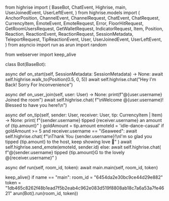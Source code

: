 from highrise import (
BaseBot,
ChatEvent,
Highrise,
main,
UserJoinedEvent,
UserLeftEvent,
)
from highrise.models import (
AnchorPosition,
ChannelEvent,
ChannelRequest,
ChatEvent,
ChatRequest,
CurrencyItem,
EmoteEvent,
EmoteRequest,
Error,
FloorHitRequest,
GetRoomUsersRequest,
GetWalletRequest,
IndicatorRequest,
Item,
Position,
Reaction,
ReactionEvent,
ReactionRequest,
SessionMetadata,
TeleportRequest,
TipReactionEvent,
User,
UserJoinedEvent,
UserLeftEvent,
)
from asyncio import run as arun
import random

from webserver import keep_alive

class Bot(BaseBot):

async def on_start(self, SessionMetadata: SessionMetadata) -> None:
await self.highrise.walk_to(Position(0.5, 0, 5))
await self.highrise.chat("Hey I'm Back! Sorry For Inconvenience")

async def on_user_join(self, user: User) -> None:
print(f"@{user.username} Joined the room")
await self.highrise.chat(
f"\nWelcome @{user.username}! Blessed to have you here!\n")

async def on_tip(self, sender: User, receiver: User,
tip: CurrencyItem | Item) -> None:
print(
f"{sender.username} tipped {receiver.username} an amount of {tip.amount}"
)
goldAmount = tip.amount
emoteId = 'idle-dance-casual'
if goldAmount >= 5 and receiver.username == "iSeaweed":
await self.highrise.chat(
f"\nThank You {sender.username}!\nI'm so glad you tipped {tip.amount} to the host, keep showing love 💙"
)
await self.highrise.send_emote(emoteId, sender.id)
else:
await self.highrise.chat(
f"@{sender.username} tipped {tip.amount}G to the lovely @{receiver.username}"
)

async def run(self, room_id, token):
await main.main(self, room_id, token)

keep_alive()
if name == "main":
room_id = "6454da2e30bc9ce44d29e882"
token = "1db465c8262f48b1ead7f5b2eab4c962e083d519f8808ab18c7a6a53a7fe4621"
arun(Bot().run(room_id, token))
